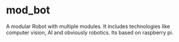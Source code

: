 # mod_bot
A modular Robot with multiple modules. It includes technologies like computer vision, AI and obviously robotics. Its based on raspberry pi.
